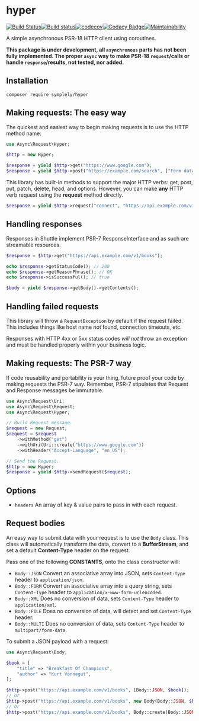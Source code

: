 # hyper

[![Build Status](https://travis-ci.org/symplely/hyper.svg?branch=master)](https://travis-ci.org/symplely/hyper)[![Build status](https://ci.appveyor.com/api/projects/status/0l48ubuakc6wtqqm/branch/master?svg=true)](https://ci.appveyor.com/project/techno-express/hyper/branch/master)[![codecov](https://codecov.io/gh/symplely/hyper/branch/master/graph/badge.svg)](https://codecov.io/gh/symplely/hyper)[![Codacy Badge](https://api.codacy.com/project/badge/Grade/d902c3aa05d74df699aa9e962e70f63d)](https://www.codacy.com/app/techno-express/hyper?utm_source=github.com&amp;utm_medium=referral&amp;utm_content=symplely/hyper&amp;utm_campaign=Badge_Grade)[![Maintainability](https://api.codeclimate.com/v1/badges/db8ee4adb142ffad35c9/maintainability)](https://codeclimate.com/github/symplely/hyper/maintainability)

A simple asynchronous PSR-18 HTTP client using coroutines.

**This package is under development, all `asynchronous` parts has not been fully implemented. The proper `async` way to make PSR-18 `request`/calls or handle `response`/results, not tested, nor added.**

## Installation

```text
composer require symplely/hyper
```

## Making requests: The easy way

The quickest and easiest way to begin making requests is to use the HTTP method name:

```php
use Async\Request\Hyper;

$http = new Hyper;

$response = yield $http->get("https://www.google.com");
$response = yield $http->post("https://example.com/search", ["Form data"]));
```

This library has built-in methods to support the major HTTP verbs: get, post, put, patch, delete, head, and options. However, you can make **any** HTTP verb request using the **request** method directly.

```php
$response = yield $http->request("connect", "https://api.example.com/v1/books");
```

## Handling responses

Responses in Shuttle implement PSR-7 ResponseInterface and as such are streamable resources.

```php
$response = $http->get("https://api.example.com/v1/books");

echo $response->getStatusCode(); // 200
echo $response->getReasonPhrase(); // OK
echo $response->isSuccessful(); // true

$body = yield $response->getBody()->getContents();
```

## Handling failed requests

This library will throw a `RequestException` by default if the request failed. This includes things like host name not found, connection timeouts, etc.

Responses with HTTP 4xx or 5xx status codes *will not* throw an exception and must be handled properly within your business logic.

## Making requests: The PSR-7 way

If code reusability and portability is your thing, future proof your code by making requests the PSR-7 way. Remember, PSR-7 stipulates that Request and Response messages be immutable.

```php
use Async\Request\Uri;
use Async\Request\Request;
use Async\Request\Hyper;

// Build Request message.
$request = new Request;
$request = $request
    ->withMethod("get")
    ->withUri(Uri::create("https://www.google.com"))
    ->withHeader("Accept-Language", "en_US");

// Send the Request.
$http = new Hyper;
$response = yield $http->sendRequest($request);
```

## Options

* `headers` An array of key & value pairs to pass in with each request.

## Request bodies

An easy way to submit data with your request is to use the `Body` class. This class will automatically
transform the data, convert to a **BufferStream**, and set a default **Content-Type** header on the request.

Pass one of the following **CONSTANTS**, onto the class constructor will:

* `Body::JSON` Convert an associative array into JSON, sets `Content-Type` header to `application/json`.
* `Body::FORM` Convert an associative array into a query string, sets `Content-Type` header to `application/x-www-form-urlencoded`.
* `Body::XML` Does no conversion of data, sets `Content-Type` header to `application/xml`.
* `Body::FILE` Does no conversion of data, will detect and set `Content-Type` header.
* `Body::MULTI` Does no conversion of data, sets `Content-Type` header to `multipart/form-data`.

To submit a JSON payload with a request:

```php
use Async\Request\Body;

$book = [
    "title" => "Breakfast Of Champions",
    "author" => "Kurt Vonnegut",
];

$http->post("https://api.example.com/v1/books", [Body::JSON, $book]);
// Or
$http->post("https://api.example.com/v1/books", new Body(Body::JSON, $book));
// Or
$http->post("https://api.example.com/v1/books", Body::create(Body::JSON, $book));
```
